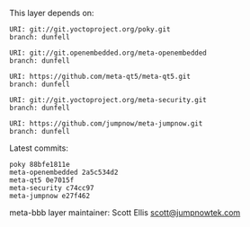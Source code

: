 This layer depends on:

    URI: git://git.yoctoproject.org/poky.git
    branch: dunfell

    URI: git://git.openembedded.org/meta-openembedded
    branch: dunfell

    URI: https://github.com/meta-qt5/meta-qt5.git
    branch: dunfell

    URI: git://git.yoctoproject.org/meta-security.git
    branch: dunfell

    URI: https://github.com/jumpnow/meta-jumpnow.git
    branch: dunfell


Latest commits:

    poky 88bfe1811e
    meta-openembedded 2a5c534d2
    meta-qt5 0e7015f
    meta-security c74cc97
    meta-jumpnow e27f462


meta-bbb layer maintainer: Scott Ellis <scott@jumpnowtek.com>
